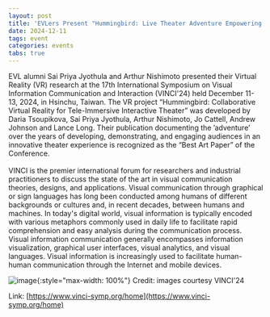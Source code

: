 ```yaml
---
layout: post
title: 'EVLers Present "Hummingbird: Live Theater Adventure Empowering Collaboration in Virtual Reality" & Win Best Art Paper Award at VINCI 2024'
date: 2024-12-11
tags: event
categories: events
tabs: true
---
```


EVL alumni Sai Priya Jyothula and Arthur Nishimoto presented their Virtual Reality (VR) research at the 17th International Symposium on Visual Information Communication and Interaction (VINCI'24) held December 11-13, 2024, in Hsinchu, Taiwan.  The VR project &ldquo;Hummingbird: Collaborative Virtual Reality for Tele-Immersive Interactive Theater&rdquo; was developed by Daria Tsoupikova, Sai Priya Jyothula, Arthur Nishimoto, Jo Cattell, Andrew Johnson and Lance Long.  Their publication documenting the &rsquo;adventure&rsquo; over the years of developing, demonstrating, and engaging audiences in an innovative theater experience is recognized as the &ldquo;Best Art Paper&rdquo; of the Conference.<br><br>
VINCI is the premier international forum for researchers and industrial practitioners to discuss the state of the art in visual communication theories, designs, and applications.  Visual communication through graphical or sign languages has long been conducted among humans of different backgrounds or cultures and, in recent decades, between humans and machines. In today's digital world, visual information is typically encoded with various metaphors commonly used in daily life to facilitate rapid comprehension and easy analysis during the communication process. Visual information communication generally encompasses information visualization, graphical user interfaces, visual analytics, and visual languages. Visual information is increasingly used to facilitate human-human communication through the Internet and mobile devices.

![image](https://www.evl.uic.edu/output/originals/vinci2024.png-srcw.jpg){:style="max-width: 100%"}
Credit: images courtesy VINCI'24


Link: [https://www.vinci-symp.org/home](https://www.vinci-symp.org/home)
